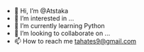 - 👋 Hi, I’m @Atstaka
- 👀 I’m interested in ...
- 🌱 I’m currently learning Python
- 💞️ I’m looking to collaborate on ...
- 📫 How to reach me tahates9@gmail.com
<!---
Atstaka/Atstaka is a ✨ special ✨ repository because its `README.md` (this file) appears on your GitHub profile.
You can click the Preview link to take a look at your changes.
--->
